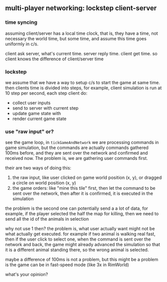 



## multi-player networking: lockstep client-server


### time syncing

assuming client/server has a local time clock,
that is, they have a time, not necessary the world time,
but some time, and assume this time goes uniformly in c/s.

client ask server, what's current time.
server reply time.
client get time.
so client knows the difference of client/server time


### lockstep

we assume that we have a way to setup c/s to start the game at same time.
then clients time is divided into steps,
for example, client simulation is run at 10 step per second,
each step client do:

* collect user inputs
* send to server with current step
* update game state with 
* render current game state


### use "raw input" or?


see the game loop, in `tickGameAndNetwork` we are processing commands in game simulation, but the commands are actually commands gathered 100ms before, and they are sent over the network and confirmed and received now. The problem is, we are gathering user commands first.

their are two ways of doing this:

1. the raw input, like user clicked on game world position (x, y), or dragged a circle on world position (x, y)
2. the game orders: like  "mine this tile" first, then let the command to be sent over the network, then after it is confirmed, it is executed in the simulation

the problem is the second one can potentially send a a lot of data, for example, if the player selected the half the map for killing, then we need to send all the id of the animals in selection

why not use 1 then? the problem is, what user actually want might not be what actually get executed. for example if two animal is walking real fast, then if the user click to select one, when the command is sent over the network and back, the game might already advanced the simulation so that it is a different animal standing there, so the wrong animal is selected.


maybe a difference of 100ms is not a problem, but this might be a problem is the game can be in fast-speed mode (like 3x in RimWorld)

what's your opinion?
